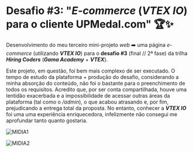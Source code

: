 # Desafio #3: "*E-commerce* (***VTEX IO***) para o cliente UPMedal.com" 🏆✨

Desenvolvimento do meu terceiro mini-projeto *web* ➡️ uma página *e-commerce* (utilizando ***VTEX IO***) para o **desafio #3** (final // 2ª fase) da trilha ***Hiring Coders*** (***Gama Academy*** + ***VTEX***).

Este projeto, em questão, foi bem mais complexo de ser executado. O tempo de estudo da plataforma + produção do desafio, considerando a minha absorção do conteúdo, não foi o bastante para o preenchimento de todos os requisitos. Acredito que, por ser conta compartilhada, houve uma lentidão exacerbada e a impossibilidade de acessar outras áreas da plataforma (tal como o */admin*), o que acabou atrasando e, por fim, prejudicando a entrega total da proposta. No entanto, conhecer a ***VTEX IO*** foi uma uma experiência enriquecedora, infelizmente não consegui me aprofundar tanto quanto gostaria.

![MIDIA1](https://user-images.githubusercontent.com/72312529/130356202-5a2ad46e-87b7-43d2-b751-0f970bbd367f.png)

![MIDIA2](https://user-images.githubusercontent.com/72312529/130356191-0ebccf6a-6dfd-42fb-996a-1d818de3921f.gif)
